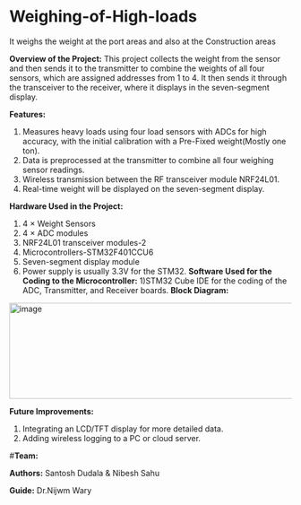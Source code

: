 # Weighing-of-High-loads
It weighs the weight at the port areas and also at the Construction areas

**Overview of the Project:**
This project collects the weight from the sensor and then sends it to the transmitter to combine the weights of all four sensors, which are assigned addresses from 1 to 4. It then sends it through the transceiver to the receiver, where it displays in the seven-segment display.

**Features:**
1) Measures heavy loads using four load sensors with ADCs for high accuracy, with the initial calibration with a Pre-Fixed weight(Mostly one ton).
2) Data is preprocessed at the transmitter to combine all four weighing sensor readings.
3) Wireless transmission between the RF transceiver module NRF24L01.
4) Real-time weight will be displayed on the seven-segment display.

**Hardware Used in the Project:**
1) 4 × Weight Sensors
2) 4 × ADC modules
3) NRF24L01 transceiver modules-2 
4) Microcontrollers-STM32F401CCU6
5) Seven-segment display module
6) Power supply is usually 3.3V for the STM32.
**Software Used for the Coding to the Microcontroller:**
1)STM32 Cube IDE for the coding of the ADC, Transmitter, and Receiver boards.
**Block Diagram:**
<img width="540" height="171" alt="image" src="https://github.com/user-attachments/assets/572679ca-ef87-47ca-a7ce-cce4a89db20f" />

**Future Improvements:**
1) Integrating an LCD/TFT display for more detailed data.
2) Adding wireless logging to a PC or cloud server.

#**Team:**

**Authors:** Santosh Dudala & Nibesh Sahu

**Guide:** Dr.Nijwm Wary
